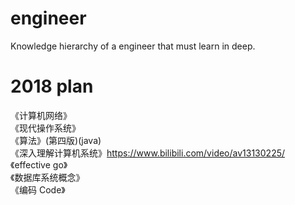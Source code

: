 # engineer
Knowledge hierarchy of a  engineer that must learn in deep.

# 2018 plan
《计算机网络》    
《现代操作系统》    
《算法》(第四版)(java)    
《深入理解计算机系统》https://www.bilibili.com/video/av13130225/    
《effective go》    
《数据库系统概念》    
《编码 Code》    